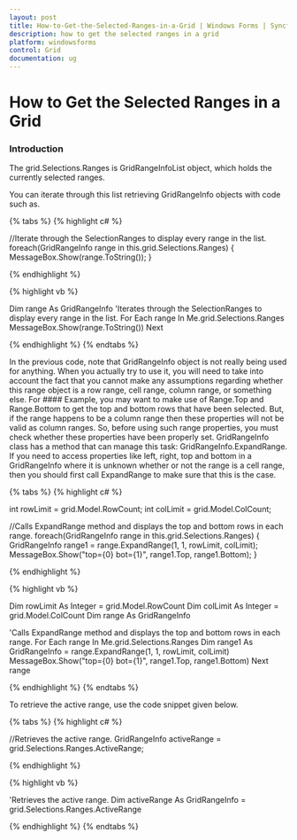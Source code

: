 ```yaml
---
layout: post
title: How-to-Get-the-Selected-Ranges-in-a-Grid | Windows Forms | Syncfusion
description: how to get the selected ranges in a grid
platform: windowsforms
control: Grid
documentation: ug
---
```


# How to Get the Selected Ranges in a Grid

### Introduction

The grid.Selections.Ranges is GridRangeInfoList object, which holds the currently selected ranges. 

You can iterate through this list retrieving GridRangeInfo objects with code such as.

{% tabs %}
{% highlight c# %}

//Iterate through the SelectionRanges to display every range in the list.
foreach(GridRangeInfo range in this.grid.Selections.Ranges)
{
   MessageBox.Show(range.ToString());
}

{% endhighlight %}

{% highlight vb %}

 Dim range As GridRangeInfo
'Iterates through the SelectionRanges to display every range in the list.
For Each range In Me.grid.Selections.Ranges
        MessageBox.Show(range.ToString())
Next

{% endhighlight %}
{% endtabs %}

In the previous code, note that GridRangeInfo object is not really being used for anything. When you actually try to use it, you will need to take into account the fact that you cannot make any assumptions regarding whether this range object is a row range, cell range, column range, or something else. For #### Example, you may want to make use of Range.Top and Range.Bottom to get the top and bottom rows that have been selected. But, if the range happens to be a column range then these properties will not be valid as column ranges. So, before using such range properties, you must check whether these properties have been properly set. GridRangeInfo class has a method that can manage this task: GridRangeInfo.ExpandRange. If you need to access properties like left, right, top and bottom in a GridRangeInfo where it is unknown whether or not the range is a cell range, then you should first call ExpandRange to make sure that this is the case.

{% tabs %}
{% highlight c# %}

int rowLimit = grid.Model.RowCount;
int colLimit = grid.Model.ColCount;

//Calls ExpandRange method and displays the top and bottom rows in each range.
foreach(GridRangeInfo range in this.grid.Selections.Ranges)
{
    GridRangeInfo range1 = range.ExpandRange(1, 1, rowLimit, colLimit);
    MessageBox.Show("top={0} bot={1}", range1.Top, range1.Bottom);
}

{% endhighlight %}

{% highlight vb %}

Dim rowLimit As Integer = grid.Model.RowCount
    Dim colLimit As Integer = grid.Model.ColCount
    Dim range As GridRangeInfo

'Calls ExpandRange method and displays the top and bottom rows in each range.
For Each range In Me.grid.Selections.Ranges
Dim range1 As GridRangeInfo = range.ExpandRange(1, 1, rowLimit, colLimit)
      MessageBox.Show("top={0} bot={1}", range1.Top, range1.Bottom)
Next range
		
{% endhighlight %}
{% endtabs %}

To retrieve the active range, use the code snippet given below.

{% tabs %}
{% highlight c# %}

//Retrieves the active range.
GridRangeInfo activeRange = grid.Selections.Ranges.ActiveRange;

{% endhighlight %}

{% highlight vb %}

'Retrieves the active range.
Dim activeRange As GridRangeInfo = grid.Selections.Ranges.ActiveRange

{% endhighlight %}
{% endtabs %}